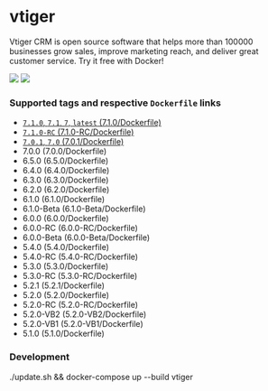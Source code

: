 # vtiger

Vtiger CRM is open source software that helps more than 100000 businesses grow sales, 
improve marketing reach, and deliver great customer service. Try it free with Docker!

[![](https://images.microbadger.com/badges/image/javanile/vtiger.svg)](https://microbadger.com/images/javanile/vtiger "Get your own image badge on microbadger.com")
[![](https://images.microbadger.com/badges/version/javanile/vtiger.svg)](https://microbadger.com/images/javanile/vtiger "Get your own version badge on microbadger.com")

### Supported tags and respective `Dockerfile` links
* [`7.1.0`, `7.1`, `7`, `latest` (7.1.0/Dockerfile)](https://github.com/javanile/vtiger/blob/master/7.1.0/Dockerfile)
* [`7.1.0-RC` (7.1.0-RC/Dockerfile)](https://github.com/javanile/vtiger/blob/master/7.1.0-RC/Dockerfile)
* [`7.0.1`, `7.0` (7.0.1/Dockerfile)](https://github.com/javanile/vtiger/blob/master/7.0.1/Dockerfile)
* 7.0.0	(7.0.0/Dockerfile)
* 6.5.0	(6.5.0/Dockerfile)
* 6.4.0	(6.4.0/Dockerfile)
* 6.3.0	(6.3.0/Dockerfile)
* 6.2.0	(6.2.0/Dockerfile)
* 6.1.0	(6.1.0/Dockerfile)
* 6.1.0-Beta (6.1.0-Beta/Dockerfile)
* 6.0.0	(6.0.0/Dockerfile)
* 6.0.0-RC (6.0.0-RC/Dockerfile)
* 6.0.0-Beta (6.0.0-Beta/Dockerfile)
* 5.4.0	(5.4.0/Dockerfile)
* 5.4.0-RC (5.4.0-RC/Dockerfile)
* 5.3.0	(5.3.0/Dockerfile)
* 5.3.0-RC (5.3.0-RC/Dockerfile)
* 5.2.1	(5.2.1/Dockerfile)
* 5.2.0	(5.2.0/Dockerfile)
* 5.2.0-RC (5.2.0-RC/Dockerfile)
* 5.2.0-VB2	(5.2.0-VB2/Dockerfile)
* 5.2.0-VB1	(5.2.0-VB1/Dockerfile)
* 5.1.0 (5.1.0/Dockerfile)


### Development

./update.sh && docker-compose up --build vtiger

